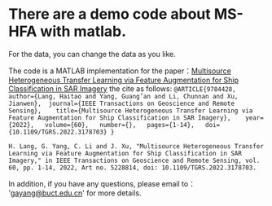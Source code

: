 # There are a demo code about MS-HFA with matlab. 
   For the data, you can change the data as you like.  
   
   The code is a MATLAB implementation for the paper：[Multisource Heterogeneous Transfer Learning via Feature Augmentation for Ship Classification in SAR Imagery](https://ieeexplore.ieee.org/abstract/document/9784428>)
the cite as follows:
`@ARTICLE{9784428,  
author={Lang, Haitao and Yang, Guang’an and Li, Chunnan and Xu, Jianwen},  journal={IEEE Transactions on Geoscience and Remote Sensing},   
title={Multisource Heterogeneous Transfer Learning via Feature Augmentation for Ship Classification in SAR Imagery},   
year={2022},  
volume={60},  
number={},  
pages={1-14},  
doi={10.1109/TGRS.2022.3178703}
}`

`H. Lang, G. Yang, C. Li and J. Xu, "Multisource Heterogeneous Transfer Learning via Feature Augmentation for Ship Classification in SAR Imagery," in IEEE Transactions on Geoscience and Remote Sensing, vol. 60, pp. 1-14, 2022, Art no. 5228814, doi: 10.1109/TGRS.2022.3178703.`


     
 In addition, if you have any questions, please email to： 'gayang@buct.edu.cn' for more details.
